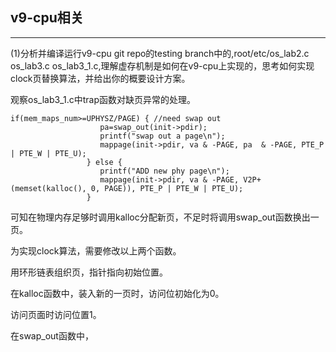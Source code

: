 ## v9-cpu相关
---
(1)分析并编译运行v9-cpu git repo的testing branch中的,root/etc/os_lab2.c os_lab3.c os_lab3_1.c,理解虚存机制是如何在v9-cpu上实现的，思考如何实现clock页替换算法，并给出你的概要设计方案。

观察os\_lab3\_1.c中trap函数对缺页异常的处理。

```
if(mem_maps_num>=UPHYSZ/PAGE) { //need swap out
				    pa=swap_out(init->pdir);
				    printf("swap out a page\n");	
				    mappage(init->pdir, va & -PAGE, pa  & -PAGE, PTE_P | PTE_W | PTE_U);
			     } else {
				    printf("ADD new phy page\n");	
				    mappage(init->pdir, va & -PAGE, V2P+(memset(kalloc(), 0, PAGE)), PTE_P | PTE_W | PTE_U);
			     }
```

可知在物理内存足够时调用kalloc分配新页，不足时将调用swap_out函数换出一页。

为实现clock算法，需要修改以上两个函数。

用环形链表组织页，指针指向初始位置。

在kalloc函数中，装入新的一页时，访问位初始化为0。

访问页面时访问位置1。

在swap_out函数中，